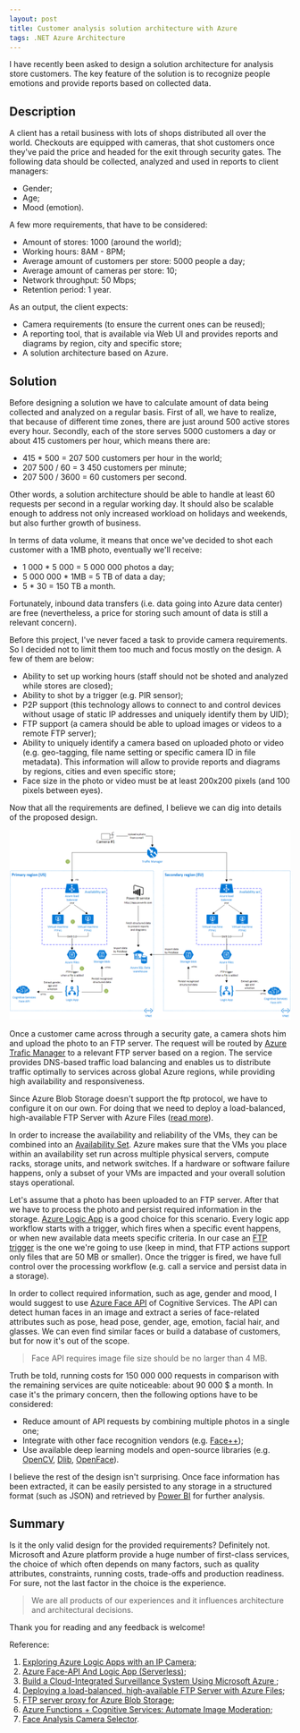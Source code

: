 ```yaml
---
layout: post
title: Customer analysis solution architecture with Azure
tags: .NET Azure Architecture
---
```


I have recently been asked to design a solution architecture for analysis store customers. The key feature of the solution is to recognize people emotions and provide reports based on collected data.

## Description 

A client has a retail business with lots of shops distributed all over the world. Checkouts are equipped with cameras, that shot customers once they've paid the price and headed for the exit through security gates. The following data should be collected, analyzed and used in reports to client managers:
- Gender;
- Age;
- Mood (emotion).

A few more requirements, that have to be considered:
- Amount of stores: 1000 (around the world);
- Working hours: 8AM - 8PM;
- Average amount of customers per store: 5000 people a day;
- Average amount of cameras per store: 10;
- Network throughput: 50 Mbps;
- Retention period: 1 year.

As an output, the client expects:
- Camera requirements (to ensure the current ones can be reused);
- A reporting tool, that is available via Web UI and provides reports and diagrams by region, city and specific store;
- A solution architecture based on Azure.

## Solution

Before designing a solution we have to calculate amount of data being collected and analyzed on a regular basis. First of all, we have to realize, that because of different time zones, there are just around 500 active stores every hour. Secondly, each of the store serves 5000 customers a day or about 415 customers per hour, which means there are:
- 415 * 500 = 207 500 customers per hour in the world;
- 207 500 / 60 = 3 450 customers per minute;
- 207 500 / 3600 = 60 customers per second.

Other words, a solution architecture should be able to handle at least 60 requests per second in a regular working day. It should also be scalable enough to address not only increased workload on holidays and weekends, but also further growth of business.

In terms of data volume, it means that once we've decided to shot each customer with a 1MB photo, eventually we'll receive:
- 1 000 * 5 000 = 5 000 000 photos a day;
- 5 000 000 * 1MB = 5 TB of data a day;
- 5 * 30 = 150 TB a month.

Fortunately, inbound data transfers (i.e. data going into Azure data center) are free (nevertheless, a price for storing such amount of data is still a relevant concern).

Before this project, I've never faced a task to provide camera requirements. So I decided not to limit them too much and focus mostly on the design. A few of them are below:
- Ability to set up working hours (staff should not be shoted and analyzed while stores are closed);
- Ability to shot by a trigger (e.g. PIR sensor);
- P2P support (this technology allows to connect to and control devices without usage of static IP addresses and uniquely identify them by UID);
- FTP support (a camera should be able to upload images or videos to a remote FTP server);
- Ability to uniquely identify a camera based on uploaded photo or video (e.g. geo-tagging, file name setting or specific camera ID in file metadata). This information will allow to provide reports and diagrams by regions, cities and even specific store;
- Face size in the photo or video must be at least 200x200 pixels (and 100 pixels between eyes).

Now that all the requirements are defined, I believe we can dig into details of the proposed design.

![customer-analysis-with-azure](/images/post/customer-analysis-with-azure.png)

Once a customer came across through a security gate, a camera shots him and upload the photo to an FTP server. The request will be routed by [Azure Trafic Manager](https://docs.microsoft.com/en-us/azure/traffic-manager/traffic-manager-overview) to a relevant FTP server based on a region. The service provides DNS-based traffic load balancing and enables us to distribute traffic optimally to services across global Azure regions, while providing high availability and responsiveness. 

Since Azure Blob Storage doesn't support the ftp protocol, we have to configure it on our own. For doing that we need to deploy a load-balanced, high-available FTP Server with Azure Files ([read more](http://fabriccontroller.net/deploying-a-load-balanced-high-available-ftp-server-with-azure-files/)). 

In order to increase the availability and reliability of the VMs, they can be combined into an [Availability Set](https://docs.microsoft.com/en-us/azure/virtual-machines/windows/tutorial-availability-sets). Azure makes sure that the VMs you place within an availability set run across multiple physical servers, compute racks, storage units, and network switches. If a hardware or software failure happens, only a subset of your VMs are impacted and your overall solution stays operational.

Let's assume that a photo has been uploaded to an FTP server. After that we have to process the photo and persist required information in the storage. [Azure Logic App](https://docs.microsoft.com/en-us/azure/logic-apps/) is a good choice for this scenario. Every logic app workflow starts with a trigger, which fires when a specific event happens, or when new available data meets specific criteria. In our case an [FTP trigger](https://docs.microsoft.com/en-us/azure/connectors/connectors-create-api-ftp) is the one we're going to use (keep in mind, that FTP actions support only files that are 50 MB or smaller). Once the trigger is fired, we have full control over the processing workflow (e.g. call a service and persist data in a storage).

In order to collect required information, such as age, gender and mood, I would suggest to use [Azure Face API](https://docs.microsoft.com/en-us/azure/cognitive-services/face/overview) of Cognitive Services. The API can detect human faces in an image and extract a series of face-related attributes such as pose, head pose, gender, age, emotion, facial hair, and glasses. We can even find similar faces or build a database of customers, but for now it's out of the scope. 

> Face API requires image file size should be no larger than 4 MB.

Truth be told, running costs for 150 000 000 requests in comparison with the remaining services are quite noticeable: about 90 000 $ a month. In case it's the primary concern, then the following options have to be considered:
- Reduce amount of API requests by combining multiple photos in a single one;
- Integrate with other face recognition vendors (e.g. [Face++](https://www.faceplusplus.com/v2/pricing-details/#api_1));
- Use available deep learning models and open-source libraries (e.g. [OpenCV](https://docs.opencv.org/2.4.13.7/modules/core/doc/intro.html), [Dlib](http://blog.dlib.net/), [OpenFace](https://cmusatyalab.github.io/openface/)).

I believe the rest of the design isn't surprising. Once face information has been extracted, it can be easily persisted to any storage in a structured format (such as JSON) and retrieved by [Power BI](https://docs.microsoft.com/en-us/power-bi/) for further analysis.

## Summary

Is it the only valid design for the provided requirements? Definitely not. Microsoft and Azure platform provide a huge number of first-class services, the choice of which often depends on many factors, such as quality attributes, constraints, running costs, trade-offs and production readiness. For sure, not the last factor in the choice is the experience.

> We are all products of our experiences and it influences architecture and architectural decisions.

Thank you for reading and any feedback is welcome!

Reference:
1. [Exploring Azure Logic Apps with an IP Camera](https://geoffhudik.com/tech/2018/01/15/exploring-azure-logic-apps-with-an-ip-camera/);
2. [Azure Face-API And Logic App (Serverless)](https://www.azureitis.nl/azure-face-api-and-logic-app-serverless/#comment-1844);
3. [Build a Cloud-Integrated Surveillance System Using Microsoft Azure ](https://www.petri.com/build-cloud-integrated-surveillance-system-using-microsoft-azure-windows-10-part-1);
4. [Deploying a load-balanced, high-available FTP Server with Azure Files](http://fabriccontroller.net/deploying-a-load-balanced-high-available-ftp-server-with-azure-files/);
5. [FTP server proxy for Azure Blob Storage](http://www.redbaronofazure.com/?p=5781);
6. [Azure Functions + Cognitive Services: Automate Image Moderation](https://techbrij.com/azure-functions-cognitive-services-automate-moderation);
7. [Face Analysis Camera Selector](https://www.acti.com/faceanalysisselector).